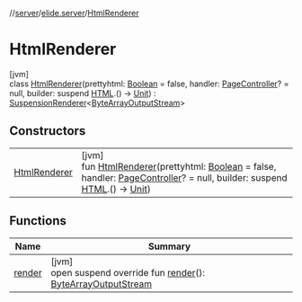 //[server](../../../index.md)/[elide.server](../index.md)/[HtmlRenderer](index.md)

# HtmlRenderer

[jvm]\
class [HtmlRenderer](index.md)(prettyhtml: [Boolean](https://kotlinlang.org/api/latest/jvm/stdlib/kotlin/-boolean/index.html) = false, handler: [PageController](../../elide.server.controller/-page-controller/index.md)? = null, builder: suspend [HTML](../../../../../packages/server/kotlinx.html/-h-t-m-l/index.md).() -&gt; [Unit](https://kotlinlang.org/api/latest/jvm/stdlib/kotlin/-unit/index.html)) : [SuspensionRenderer](../-suspension-renderer/index.md)&lt;[ByteArrayOutputStream](https://docs.oracle.com/javase/8/docs/api/java/io/ByteArrayOutputStream.html)&gt;

## Constructors

| | |
|---|---|
| [HtmlRenderer](-html-renderer.md) | [jvm]<br>fun [HtmlRenderer](-html-renderer.md)(prettyhtml: [Boolean](https://kotlinlang.org/api/latest/jvm/stdlib/kotlin/-boolean/index.html) = false, handler: [PageController](../../elide.server.controller/-page-controller/index.md)? = null, builder: suspend [HTML](../../../../../packages/server/kotlinx.html/-h-t-m-l/index.md).() -&gt; [Unit](https://kotlinlang.org/api/latest/jvm/stdlib/kotlin/-unit/index.html)) |

## Functions

| Name | Summary |
|---|---|
| [render](render.md) | [jvm]<br>open suspend override fun [render](render.md)(): [ByteArrayOutputStream](https://docs.oracle.com/javase/8/docs/api/java/io/ByteArrayOutputStream.html) |
